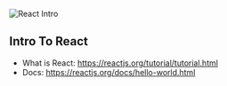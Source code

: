 ![React Intro](https://cdn-images-1.medium.com/max/1800/1*HSisLuifMO6KbLfPOKtLow.jpeg)

## Intro To React

- What is React: https://reactjs.org/tutorial/tutorial.html
- Docs: https://reactjs.org/docs/hello-world.html
